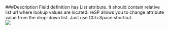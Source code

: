 ﻿<properties 
	pageTitle="Field List attribute" 
    pageName="FieldLookupList"
    parentPageId="code-completion"
/>

###Description
Field definition has List attribute. It should contain relative list url where lookup values are located.
reSP allows you to change attribute value from the drop-down list.
Just use Ctrl+Space shortcut.
<br/>
<img src="http://docs.subpointsolutions.com/wp-content/uploads/2015/03/listurl.gif">


